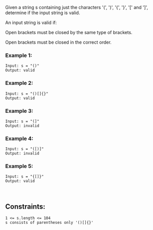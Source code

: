 Given a string s containing just the characters '(', ')', '{', '}', '[' and ']', determine if the input string is valid.

An input string is valid if:

Open brackets must be closed by the same type of brackets.

Open brackets must be closed in the correct order.


### Example 1:

    Input: s = "()"
    Output: valid

### Example 2:

    Input: s = "()[]{}"
    Output: valid

### Example 3:

    Input: s = "(]"
    Output: invalid

### Example 4:

    Input: s = "([)]"
    Output: invalid

### Example 5:

    Input: s = "{[]}"
    Output: valid

<br>

## Constraints:

    1 <= s.length <= 104
    s consists of parentheses only '()[]{}'
